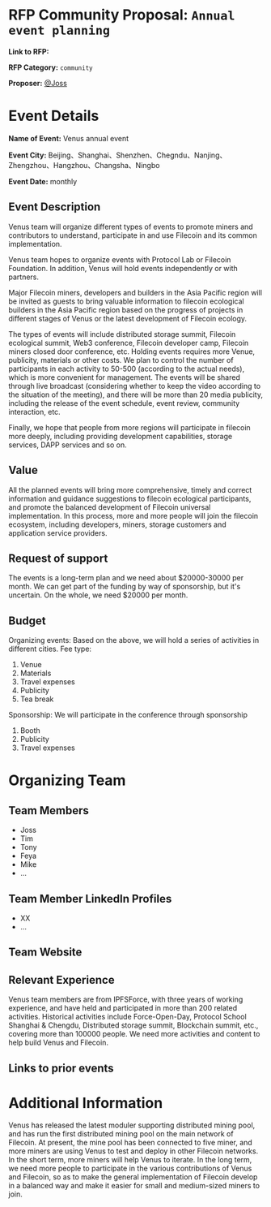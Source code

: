 # RFP Community Proposal: `Annual event planning`

**Link to RFP:** 

**RFP Category:** `community`

**Proposer:** [@Joss](https://github.com/Joss-Hua)

# Event Details

**Name of Event:** Venus annual event

**Event City:** Beijing、Shanghai、Shenzhen、Chegndu、Nanjing、Zhengzhou、Hangzhou、Changsha、Ningbo

**Event Date:** monthly

## Event Description

Venus team will organize different types of events to promote miners and contributors to understand, participate in and use Filecoin and its common implementation.

Venus team hopes to organize events with Protocol Lab or Filecoin Foundation. In addition, Venus will hold events independently or with partners.

Major Filecoin miners, developers and builders in the Asia Pacific region will be invited as guests to bring valuable information to filecoin ecological builders in the Asia Pacific region based on the progress of projects in different stages of Venus or the latest development of Filecoin ecology.

The types of events will include distributed storage summit, Filecoin ecological summit, Web3 conference, Filecoin developer camp, Filecoin miners closed door conference, etc. Holding events requires more Venue, publicity, materials or other costs. We plan to control the number of participants in each activity to 50-500 (according to the actual needs), which is more convenient for management. The events will be shared through live broadcast (considering whether to keep the video according to the situation of the meeting), and there will be more than 20 media publicity, including the release of the event schedule, event review, community interaction, etc.

Finally, we hope that people from more regions will participate in filecoin more deeply, including providing development capabilities, storage services, DAPP services and so on.

## Value

All the planned events will bring more comprehensive, timely and correct information and guidance suggestions to filecoin ecological participants, and promote the balanced development of Filecoin universal implementation. In this process, more and more people will join the filecoin ecosystem, including developers, miners, storage customers and application service providers.

## Request of support

The events is a long-term plan and we need about $20000-30000 per month. We can get part of the funding by way of sponsorship, but it's uncertain. On the whole, we need $20000 per month.

## Budget

Organizing events:
Based on the above, we will hold a series of activities in different cities. Fee type:

1. Venue
2. Materials
3. Travel expenses
4. Publicity
5. Tea break

Sponsorship:
We will participate in the conference through sponsorship

1. Booth
2. Publicity
3. Travel expenses

# Organizing Team

## Team Members

- Joss
- Tim
- Tony
- Feya
- Mike
- ...

## Team Member LinkedIn Profiles

- XX
- ...

## Team Website



## Relevant Experience

Venus team members are from IPFSForce, with three years of working experience, and have held and participated in more than 200 related activities. Historical activities include Force-Open-Day, Protocol School Shanghai & Chengdu, Distributed storage summit, Blockchain summit, etc., covering more than 100000 people. We need more activities and content to help build Venus and Filecoin.

## Links to prior events



# Additional Information

Venus has released the latest moduler supporting distributed mining pool, and has run the first distributed mining pool on the main network of Filecoin. At present, the mine pool has been connected to five miner, and more miners are using Venus to test and deploy in other Filecoin networks. In the short term, more miners will help Venus to iterate. In the long term, we need more people to participate in the various contributions of Venus and Filecoin, so as to make the general implementation of Filecoin develop in a balanced way and make it easier for small and medium-sized miners to join.
